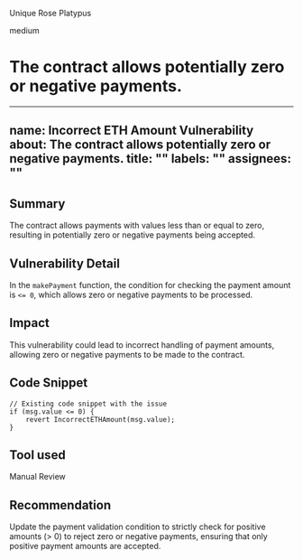 Unique Rose Platypus

medium

# The contract allows potentially zero or negative payments.

---
name: Incorrect ETH Amount Vulnerability
about: The contract allows potentially zero or negative payments.
title: ""
labels: ""
assignees: ""
---

## Summary

The contract allows payments with values less than or equal to zero, resulting in potentially zero or negative payments being accepted.

## Vulnerability Detail

In the `makePayment` function, the condition for checking the payment amount is `<= 0`, which allows zero or negative payments to be processed.

## Impact

This vulnerability could lead to incorrect handling of payment amounts, allowing zero or negative payments to be made to the contract.

## Code Snippet

```solidity
// Existing code snippet with the issue
if (msg.value <= 0) {
    revert IncorrectETHAmount(msg.value);
}
```
## Tool used
Manual Review

## Recommendation
Update the payment validation condition to strictly check for positive amounts (> 0) to reject zero or negative payments, ensuring that only positive payment amounts are accepted.